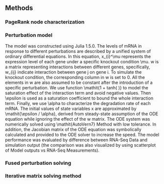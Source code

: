 ## Methods




### PageRank node characterization




### Perturbation model

The model was constructed using Julia 1.5.0. The levels of mRNA in response to different perturbations are described by a unified system of ordinary differential equations. In this equation, x_{i}^\mu represents the expression level of each gene under a specific knockout condition \mu. w is a matrix representing interactions between different genes, specifically, w_{ij} indicate interaction between gene j on gene i. To simulate the knockout condition, the corresponding column in w is set to 0. All the elements in w are also assumed to be constant after the introduction of a specific perturbation. We use function \mathit{1 + tanh( )} to model the saturation effect of the interaction term and avoid negative values. Then \epsilon is used as a saturation coefficient to bound the whole interaction term. Finally, we use \alpha to characterize the degradation rate of each mRNA. The initial values of state variables x are approximated by \mathit{\epsilon / \alpha}, derived from steady-state assumption of the ODE equation while ignoring the effect of the w matrix. The ODE system was numerically solved using \mathit{AutoVern7} Method with low tolerance. In addition, the Jacobian matrix of the ODE equation was symbolically calculated and provided to the ODE solver to increase the speed. The model performance was evaluated by difference between RNA-Seq Data and simulation output (the comparison was also visualized by using scatterplot of Model outputs vs RNA-Seq Measurements).





### Fused perturbation solving





### Iterative matrix solving method

